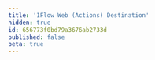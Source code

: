 ```yaml
---
title: '1Flow Web (Actions) Destination'
hidden: true
id: 656773f0bd79a3676ab2733d
published: false
beta: true
---
```

